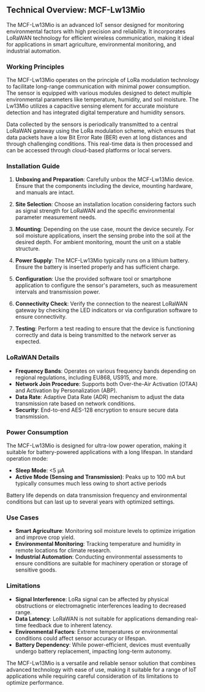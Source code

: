 ## Technical Overview: MCF-Lw13Mio

The MCF-Lw13Mio is an advanced IoT sensor designed for monitoring environmental factors with high precision and reliability. It incorporates LoRaWAN technology for efficient wireless communication, making it ideal for applications in smart agriculture, environmental monitoring, and industrial automation.

### Working Principles

The MCF-Lw13Mio operates on the principle of LoRa modulation technology to facilitate long-range communication with minimal power consumption. The sensor is equipped with various modules designed to detect multiple environmental parameters like temperature, humidity, and soil moisture. The Lw13Mio utilizes a capacitive sensing element for accurate moisture detection and has integrated digital temperature and humidity sensors. 

Data collected by the sensors is periodically transmitted to a central LoRaWAN gateway using the LoRa modulation scheme, which ensures that data packets have a low Bit Error Rate (BER) even at long distances and through challenging conditions. This real-time data is then processed and can be accessed through cloud-based platforms or local servers.

### Installation Guide

1. **Unboxing and Preparation**: Carefully unbox the MCF-Lw13Mio device. Ensure that the components including the device, mounting hardware, and manuals are intact.

2. **Site Selection**: Choose an installation location considering factors such as signal strength for LoRaWAN and the specific environmental parameter measurement needs.

3. **Mounting**: Depending on the use case, mount the device securely. For soil moisture applications, insert the sensing probe into the soil at the desired depth. For ambient monitoring, mount the unit on a stable structure.

4. **Power Supply**: The MCF-Lw13Mio typically runs on a lithium battery. Ensure the battery is inserted properly and has sufficient charge.

5. **Configuration**: Use the provided software tool or smartphone application to configure the sensor's parameters, such as measurement intervals and transmission power.

6. **Connectivity Check**: Verify the connection to the nearest LoRaWAN gateway by checking the LED indicators or via configuration software to ensure connectivity.

7. **Testing**: Perform a test reading to ensure that the device is functioning correctly and data is being transmitted to the network server as expected.

### LoRaWAN Details

- **Frequency Bands**: Operates on various frequency bands depending on regional regulations, including EU868, US915, and more.
- **Network Join Procedure**: Supports both Over-the-Air Activation (OTAA) and Activation by Personalization (ABP).
- **Data Rate**: Adaptive Data Rate (ADR) mechanism to adjust the data transmission rate based on network conditions.
- **Security**: End-to-end AES-128 encryption to ensure secure data transmission.

### Power Consumption

The MCF-Lw13Mio is designed for ultra-low power operation, making it suitable for battery-powered applications with a long lifespan. In standard operation mode:

- **Sleep Mode**: <5 µA
- **Active Mode (Sensing and Transmission)**: Peaks up to 100 mA but typically consumes much less owing to short active periods

Battery life depends on data transmission frequency and environmental conditions but can last up to several years with optimized settings.

### Use Cases

- **Smart Agriculture**: Monitoring soil moisture levels to optimize irrigation and improve crop yield.
- **Environmental Monitoring**: Tracking temperature and humidity in remote locations for climate research.
- **Industrial Automation**: Conducting environmental assessments to ensure conditions are suitable for machinery operation or storage of sensitive goods.

### Limitations

- **Signal Interference**: LoRa signal can be affected by physical obstructions or electromagnetic interferences leading to decreased range.
- **Data Latency**: LoRaWAN is not suitable for applications demanding real-time feedback due to inherent latency.
- **Environmental Factors**: Extreme temperatures or environmental conditions could affect sensor accuracy or lifespan.
- **Battery Dependency**: While power-efficient, devices must eventually undergo battery replacement, impacting long-term autonomy.

The MCF-Lw13Mio is a versatile and reliable sensor solution that combines advanced technology with ease of use, making it suitable for a range of IoT applications while requiring careful consideration of its limitations to optimize performance.
